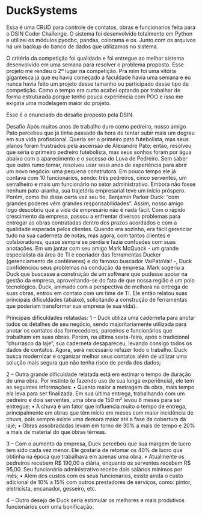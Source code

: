 # DuckSystems
Essa é uma CRUD para controle de contatos, obras e funcionarios feita para o DSIN Coder Challenge.
O sistema foi desenvolvido totalmente em Python e utilizei os módulos pyodbc, pandas, colorama e os.
Junto com os arquivos há um backup do banco de dados que utilizamos no sistema.

O critério da competição foi qualidade e foi entregue ao melhor sistema desenvolvido em uma semana para resolver o problema proposto.
Esse projeto me rendeu o 2º lugar na competição. Pra mim foi uma vitória gigantesca já que eu havia começado a faculdade havia uma semana e eu nunca havia feito um projeto desse tamanho ou participado desse tipo de competição.
Como o tempo era curto acabei optando por trabalhar de forma estruturada porque tenho pouca experiência com POO e isso me exigiria uma modelagem maior do projeto.

Esse é o enunciado do desafio proposto pela DSIN.

Desafio
Após muitos anos de trabalho duro como pedreiro, nosso amigo Pato percebeu que já tinha passado da hora de tentar subir mais um degrau em sua vida profissional. Queria ser o primeiro pato futebolista, mas seus planos foram frustrados pela ascensão de Alexandre Pato; então, resolveu que seria o primeiro pedreiro futebolista, mas seus sonhos foram por água abaixo com o aparecimento e o sucesso do Luva de Pedreiro. Sem saber que outro rumo tomar, resolveu usar seus anos de experiência para abrir um novo negócio: uma pequena construtora. Em pouco tempo ele já contava com 10 funcionários, sendo: três pedreiros, cinco serventes, um serralheiro e mais um funcionário no setor administrativo.
Embora não fosse nenhum pato-aranha, sua trajetória empresarial teve um início próspero. Porém, como lhe disse certa vez seu tio, Benjamin Parker Duck: “com grandes poderes vêm grandes responsabilidades”. Assim, nosso amigo logo descobriu que a vida de empresário não é nada fácil. Com o rápido crescimento da empresa, passou a enfrentar diversos problemas para entregar as obras contratadas dentro dos prazos acordados e com a qualidade esperada pelos clientes. Quando era sozinho, era fácil gerenciar tudo na sua caderneta de notas, mas agora, com tantos clientes e colaboradores, quase sempre se perdia e fazia confusões com suas anotações.
Em um jantar com seu amigo Mark McQuack - um grande especialista da área de TI e cocriador das ferramentas Ducker (gerenciamento de contêineres) e do famoso buscador VaiPatoVai! -, Duck confidenciou seus problemas na condução da empresa. Mark sugeriu a Duck que buscasse a construção de um software que pudesse apoiar na gestão da empresa, aproveitando-se do fato de que nossa região é um polo tecnológico.
Duck, animado com a perspectiva de melhora na entrega de suas obras, entrou em contato com um time de TI. Ele então relatou suas principais dificuldades (abaixo), solicitando a construção de ferramentas que poderiam transformar sua empresa (e sua vida).

Principais dificuldades relatadas:
1 – Duck utiliza uma caderneta para anotar todos os detalhes de seu negócio, sendo majoritariamente utilizada para anotar os contatos dos fornecedores, parceiros e funcionários que trabalham em suas obras. Porém, na última sexta-feira, após o tradicional “churrasco da laje”, sua caderneta desapareceu, levando consigo todos os dados de contatos. Agora, será necessário refazer todo o trabalho. Duck busca modernizar e organizar melhor seus contatos além de utilizar uma solução mais segura que não tenha risco de perda dos dados;

2 – Outra grande dificuldade relatada está em estimar o tempo de duração de uma obra. Por instinto (e fazendo uso de sua longa experiência), ele tem as seguintes informações:
• Quanto maior a metragem da obra, mais tempo ela leva para ser finalizada. Em sua última entrega, trabalhando com um pedreiro e dois serventes, uma obra de 150 m² levou 8 meses para ser entregue;
• A chuva é um fator que influencia muito o tempo de entrega, principalmente em obras que têm início em meses com maior incidência de chuva, pois sempre existe uma demora maior até a fase da cobertura da laje;
• Obras assobradadas levam em torno de 30% a mais de tempo e 20% a mais de material do que obras térreas.

3 – Com o aumento da empresa, Duck percebeu que sua margem de lucro tem sido cada vez menor. Ele gostaria de retomar os 40% de lucro que obtinha na época que trabalhava em apenas uma obra.
• Atualmente os pedreiros recebem R$ 190,00 a diária, enquanto os serventes recebem R$ 95,00. Seu funcionário administrativo recebe dois salários mínimos por mês;
• Além dos custos com os seus funcionários, existe ainda o custo adicional de 10% a 15% com outros prestadores de serviços, como: pintor, eletricista, encanador, gesseiro, etc.

4 – Outro desejo de Duck seria estimular os melhores e mais produtivos funcionários com uma bonificação.

